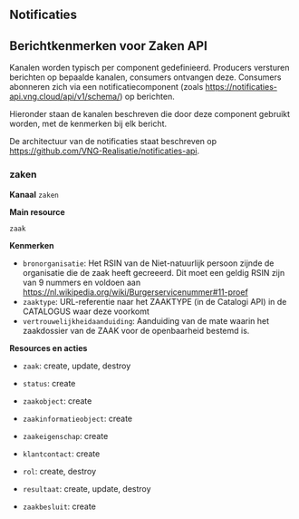 ## Notificaties
## Berichtkenmerken voor Zaken API

Kanalen worden typisch per component gedefinieerd. Producers versturen berichten op bepaalde kanalen,
consumers ontvangen deze. Consumers abonneren zich via een notificatiecomponent (zoals <a href="https://notificaties-api.vng.cloud/api/v1/schema/" rel="nofollow">https://notificaties-api.vng.cloud/api/v1/schema/</a>) op berichten.

Hieronder staan de kanalen beschreven die door deze component gebruikt worden, met de kenmerken bij elk bericht.

De architectuur van de notificaties staat beschreven op <a href="https://github.com/VNG-Realisatie/notificaties-api" rel="nofollow">https://github.com/VNG-Realisatie/notificaties-api</a>.


### zaken

**Kanaal**
`zaken`

**Main resource**

`zaak`



**Kenmerken**

* `bronorganisatie`: Het RSIN van de Niet-natuurlijk persoon zijnde de organisatie die de zaak heeft gecreeerd. Dit moet een geldig RSIN zijn van 9 nummers en voldoen aan <a href="https://nl.wikipedia.org/wiki/Burgerservicenummer#11-proef" rel="nofollow">https://nl.wikipedia.org/wiki/Burgerservicenummer#11-proef</a>
* `zaaktype`: URL-referentie naar het ZAAKTYPE (in de Catalogi API) in de CATALOGUS waar deze voorkomt
* `vertrouwelijkheidaanduiding`: Aanduiding van de mate waarin het zaakdossier van de ZAAK voor de openbaarheid bestemd is.

**Resources en acties**


* <code>zaak</code>: create, update, destroy

* <code>status</code>: create

* <code>zaakobject</code>: create

* <code>zaakinformatieobject</code>: create

* <code>zaakeigenschap</code>: create

* <code>klantcontact</code>: create

* <code>rol</code>: create, destroy

* <code>resultaat</code>: create, update, destroy

* <code>zaakbesluit</code>: create


